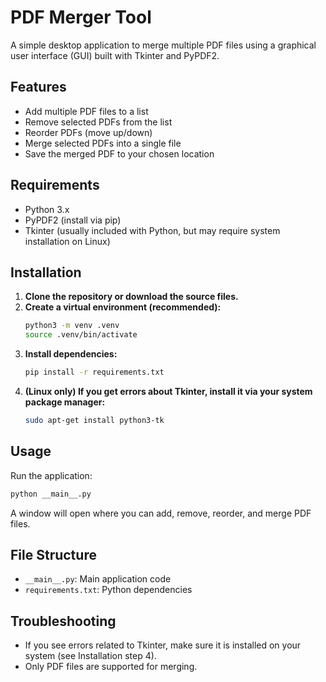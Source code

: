# PDF Merger Tool

A simple desktop application to merge multiple PDF files using a graphical user interface (GUI) built with Tkinter and PyPDF2.

## Features
- Add multiple PDF files to a list
- Remove selected PDFs from the list
- Reorder PDFs (move up/down)
- Merge selected PDFs into a single file
- Save the merged PDF to your chosen location

## Requirements
- Python 3.x
- PyPDF2 (install via pip)
- Tkinter (usually included with Python, but may require system installation on Linux)

## Installation
1. **Clone the repository or download the source files.**
2. **Create a virtual environment (recommended):**
   ```bash
   python3 -m venv .venv
   source .venv/bin/activate
   ```
3. **Install dependencies:**
   ```bash
   pip install -r requirements.txt
   ```
4. **(Linux only) If you get errors about Tkinter, install it via your system package manager:**
   ```bash
   sudo apt-get install python3-tk
   ```

## Usage
Run the application:
```bash
python __main__.py
```

A window will open where you can add, remove, reorder, and merge PDF files.

## File Structure
- `__main__.py`: Main application code
- `requirements.txt`: Python dependencies

## Troubleshooting
- If you see errors related to Tkinter, make sure it is installed on your system (see Installation step 4).
- Only PDF files are supported for merging.